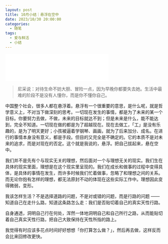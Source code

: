 ```yaml
---
layout: post
title: 10月小结｜悬浮在空中
date: 2023/10/30 20:00:00
categories:
  - 随笔
tags:
  - 爱与鲜活
  - 小结
---
```


<iframe frameborder="no" border="0" marginwidth="0" marginheight="0" width=330 height=86 src="//music.163.com/outchain/player?type=2&id=27506031&auto=1&height=66"></iframe>

> 尼采说：对待生命不妨大胆、冒险一点，因为早晚你都要失去她。生活中最难的阶段不是没有人懂你，而是你不懂你自己。

中国整个社会，很多人都在悬浮着。悬浮有一个很重要的意思，是什么呢，就是哲学意义上，不对当下做深刻的思考。一切现在发生的事情，都是为了未来的某一个目标。你要努力去做，不做，未来的目标就达不到；但是未来是什么，能不能达到，完全不知道。一切现在做的都是为了超越现在。现在去做工，「工」是没有乐趣的，是为了明天更好；小孩被逼着学钢琴、画画，就为了后来加分、成名。在进行的事情本身没有意义，都是手段。但目的又完全是不确定的。它的本质不是对未来的追求，而是对现在的否定。这个就是我说的，悬浮。把自己拔起来，悬在空中。

我们并不是先有个与现实无关的理想，然后面对一个与理想无关的现实。我们生在具体的现实里面，理想是在这个现实里呈现的。我们在成长和做事的过程中变得具体，是具体的事情在发生，而许多时候我们忙着做事，忽略了和理想之间的关系。而无论你抱有怎样的理想，都无法原封不动的体现在这些实际工作中。理想因此变得微弱，变形。

我该怎样生活？不是选择道路的问题，不是对或错的问题，而是行路的问题 —— 知道自己在走什么路，知道这条路怎么走：我们是否贴切着自己的真实天性行路。

自身通透，洞明自己行在何处，浑然一体地洞明自己和自己所行之路，从而能贴切着自己真实天性行路，把自己大致保持在天性所指的路上。

我觉得有时应该多花点时间好好想想「你打算怎么做？」，然后再去做，这样反而会比来回修改更快。
